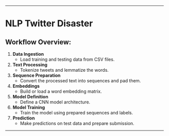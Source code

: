 ---
# NLP Twitter Disaster

## Workflow Overview:
1. **Data Ingestion**
    - Load training and testing data from CSV files.
2. **Text Processing**
    - Tokenize tweets and lemmatize the words.
3. **Sequence Preparation**
    - Convert the processed text into sequences and pad them.
4. **Embeddings**
    - Build or load a word embedding matrix.
5. **Model Definition**
    - Define a CNN model architecture.
6. **Model Training**
    - Train the model using prepared sequences and labels.
7. **Prediction**
    - Make predictions on test data and prepare submission.
---
